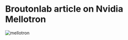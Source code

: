 # Broutonlab article on Nvidia Mellotron 

![mellotron](https://cdn-images-1.medium.com/max/800/1*DtFu22h85vp7C_mwyyU6nw.png)
